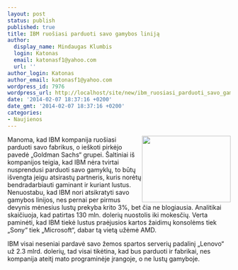 ```yaml
---
layout: post
status: publish
published: true
title: IBM ruošiasi parduoti savo gamybos liniją
author:
  display_name: Mindaugas Klumbis
  login: Katonas
  email: katonasf1@yahoo.com
  url: ''
author_login: Katonas
author_email: katonasf1@yahoo.com
wordpress_id: 7976
wordpress_url: http://localhost/site/new/ibm_ruosiasi_parduoti_savo_gamybos_linija_/
date: '2014-02-07 18:37:16 +0200'
date_gmt: '2014-02-07 18:37:16 +0200'
categories:
- Naujienos
---
```

<p>
	<a href="http://technews.lt/userfiles/IBM-sign-630-300x225.jpg"><img alt="" src="http://technews.lt/userfiles/IBM-sign-630-300x225.jpg" style="width: 200px; height: 150px; float: right;" /></a>Manoma, kad IBM kompanija ruo&scaron;iasi parduoti savo fabrikus, o ie&scaron;koti pirkėjo pavedė &bdquo;Goldman Sachs&ldquo; grupei. &Scaron;altiniai i&scaron; kompanijos teigia, kad IBM nėra tvirtai nusprendusi parduoti savo gamyklų, to būtų i&scaron;vengta jeigu atsirastų partneris, kuris norėtų bendradarbiauti gaminant ir kuriant lustus. Nenuostabu, kad IBM nori atsikratyti savo gamybos linijos, nes pernai per pirmus devynis mėnesius lustų prekyba krito 3%, bet čia ne blogiausia. Analitikai skaičiuoja, kad patirtas 130 mln. dolerių nuostolis iki mokesčių. Verta paminėti, kad IBM tiekė lustus praėjusios kartos žaidimų konsolėms tiek &bdquo;Sony&ldquo; tiek &bdquo;Microsoft&ldquo;, dabar tą vietą užėmė AMD.</p>
<p>
	IBM visai neseniai pardavė savo žemos spartos serverių padalinį &bdquo;Lenovo&ldquo; už 2.3 mlrd. dolerių, tad visai tikėtina, kad bus parduoti ir fabrikai, nes kompanija ateitį mato programinėje įrangoje, o ne lustų gamyboje.</p>
